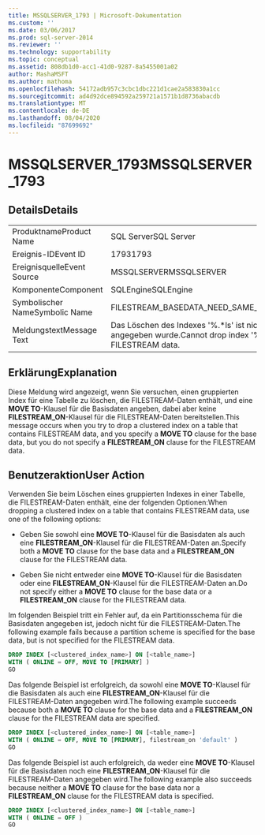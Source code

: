 ```yaml
---
title: MSSQLSERVER_1793 | Microsoft-Dokumentation
ms.custom: ''
ms.date: 03/06/2017
ms.prod: sql-server-2014
ms.reviewer: ''
ms.technology: supportability
ms.topic: conceptual
ms.assetid: 808db1d0-acc1-41d0-9287-8a5455001a02
author: MashaMSFT
ms.author: mathoma
ms.openlocfilehash: 54172adb957c3cbc1dbc221d1cae2a583830a1cc
ms.sourcegitcommit: ad4d92dce894592a259721a1571b1d8736abacdb
ms.translationtype: MT
ms.contentlocale: de-DE
ms.lasthandoff: 08/04/2020
ms.locfileid: "87699692"
---
```

# <a name="mssqlserver_1793"></a><span data-ttu-id="c850a-102">MSSQLSERVER_1793</span><span class="sxs-lookup"><span data-stu-id="c850a-102">MSSQLSERVER_1793</span></span>
    
## <a name="details"></a><span data-ttu-id="c850a-103">Details</span><span class="sxs-lookup"><span data-stu-id="c850a-103">Details</span></span>  
  
|||  
|-|-|  
|<span data-ttu-id="c850a-104">Produktname</span><span class="sxs-lookup"><span data-stu-id="c850a-104">Product Name</span></span>|<span data-ttu-id="c850a-105">SQL Server</span><span class="sxs-lookup"><span data-stu-id="c850a-105">SQL Server</span></span>|  
|<span data-ttu-id="c850a-106">Ereignis-ID</span><span class="sxs-lookup"><span data-stu-id="c850a-106">Event ID</span></span>|<span data-ttu-id="c850a-107">1793</span><span class="sxs-lookup"><span data-stu-id="c850a-107">1793</span></span>|  
|<span data-ttu-id="c850a-108">Ereignisquelle</span><span class="sxs-lookup"><span data-stu-id="c850a-108">Event Source</span></span>|<span data-ttu-id="c850a-109">MSSQLSERVER</span><span class="sxs-lookup"><span data-stu-id="c850a-109">MSSQLSERVER</span></span>|  
|<span data-ttu-id="c850a-110">Komponente</span><span class="sxs-lookup"><span data-stu-id="c850a-110">Component</span></span>|<span data-ttu-id="c850a-111">SQLEngine</span><span class="sxs-lookup"><span data-stu-id="c850a-111">SQLEngine</span></span>|  
|<span data-ttu-id="c850a-112">Symbolischer Name</span><span class="sxs-lookup"><span data-stu-id="c850a-112">Symbolic Name</span></span>|<span data-ttu-id="c850a-113">FILESTREAM_BASEDATA_NEED_SAME_PARTITION</span><span class="sxs-lookup"><span data-stu-id="c850a-113">FILESTREAM_BASEDATA_NEED_SAME_PARTITION</span></span>|  
|<span data-ttu-id="c850a-114">Meldungstext</span><span class="sxs-lookup"><span data-stu-id="c850a-114">Message Text</span></span>|<span data-ttu-id="c850a-115">Das Löschen des Indexes '%.\*ls' ist nicht möglich, da kein Partitionsschema für FILESTREAM-Daten angegeben wurde.</span><span class="sxs-lookup"><span data-stu-id="c850a-115">Cannot drop index '%.\*ls' since a partition scheme is not specified for FILESTREAM data.</span></span>|  
  
## <a name="explanation"></a><span data-ttu-id="c850a-116">Erklärung</span><span class="sxs-lookup"><span data-stu-id="c850a-116">Explanation</span></span>  
 <span data-ttu-id="c850a-117">Diese Meldung wird angezeigt, wenn Sie versuchen, einen gruppierten Index für eine Tabelle zu löschen, die FILESTREAM-Daten enthält, und eine **MOVE TO**-Klausel für die Basisdaten angeben, dabei aber keine **FILESTREAM_ON**-Klausel für die FILESTREAM-Daten bereitstellen.</span><span class="sxs-lookup"><span data-stu-id="c850a-117">This message occurs when you try to drop a clustered index on a table that contains FILESTREAM data, and you specify a **MOVE TO** clause for the base data, but you do not specify a **FILESTREAM_ON** clause for the FILESTREAM data.</span></span>  
  
## <a name="user-action"></a><span data-ttu-id="c850a-118">Benutzeraktion</span><span class="sxs-lookup"><span data-stu-id="c850a-118">User Action</span></span>  
 <span data-ttu-id="c850a-119">Verwenden Sie beim Löschen eines gruppierten Indexes in einer Tabelle, die FILESTREAM-Daten enthält, eine der folgenden Optionen:</span><span class="sxs-lookup"><span data-stu-id="c850a-119">When dropping a clustered index on a table that contains FILESTREAM data, use one of the following options:</span></span>  
  
-   <span data-ttu-id="c850a-120">Geben Sie sowohl eine **MOVE TO**-Klausel für die Basisdaten als auch eine **FILESTREAM_ON**-Klausel für die FILESTREAM-Daten an.</span><span class="sxs-lookup"><span data-stu-id="c850a-120">Specify both a **MOVE TO** clause for the base data and a **FILESTREAM_ON** clause for the FILESTREAM data.</span></span>  
  
-   <span data-ttu-id="c850a-121">Geben Sie nicht entweder eine **MOVE TO**-Klausel für die Basisdaten oder eine **FILESTREAM_ON**-Klausel für die FILESTREAM-Daten an.</span><span class="sxs-lookup"><span data-stu-id="c850a-121">Do not specify either a **MOVE TO** clause for the base data or a **FILESTREAM_ON** clause for the FILESTREAM data.</span></span>  
  
 <span data-ttu-id="c850a-122">Im folgenden Beispiel tritt ein Fehler auf, da ein Partitionsschema für die Basisdaten angegeben ist, jedoch nicht für die FILESTREAM-Daten.</span><span class="sxs-lookup"><span data-stu-id="c850a-122">The following example fails because a partition scheme is specified for the base data, but is not specified for the FILESTREAM data.</span></span>  
  
```sql  
DROP INDEX [<clustered_index_name>] ON [<table_name>]   
WITH ( ONLINE = OFF, MOVE TO [PRIMARY] )  
GO  
```  
  
 <span data-ttu-id="c850a-123">Das folgende Beispiel ist erfolgreich, da sowohl eine **MOVE TO**-Klausel für die Basisdaten als auch eine **FILESTREAM_ON**-Klausel für die FILESTREAM-Daten angegeben wird.</span><span class="sxs-lookup"><span data-stu-id="c850a-123">The following example succeeds because both a **MOVE TO** clause for the base data and a **FILESTREAM_ON** clause for the FILESTREAM data are specified.</span></span>  
  
```sql  
DROP INDEX [<clustered_index_name>] ON [<table_name>]   
WITH ( ONLINE = OFF, MOVE TO [PRIMARY], filestream_on 'default' )  
GO  
```  
  
 <span data-ttu-id="c850a-124">Das folgende Beispiel ist auch erfolgreich, da weder eine **MOVE TO**-Klausel für die Basisdaten noch eine **FILESTREAM_ON**-Klausel für die FILESTREAM-Daten angegeben wird.</span><span class="sxs-lookup"><span data-stu-id="c850a-124">The following example also succeeds because neither a **MOVE TO** clause for the base data nor a **FILESTREAM_ON** clause for the FILESTREAM data is specified.</span></span>  
  
```sql  
DROP INDEX [<clustered_index_name>] ON [<table_name>]   
WITH ( ONLINE = OFF )  
GO  
```  
  
  
